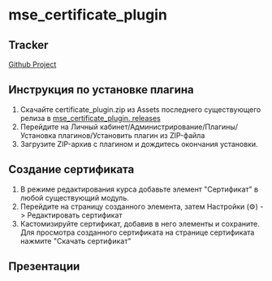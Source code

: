 # mse_certificate_plugin

## Tracker
[Github Project](https://github.com/moevm/mse_certificate_plugin/projects/2)

## Инструкция по установке плагина
1. Скачайте certificate_plugin.zip из Assets последнего существующего релиза в [mse_certificate_plugin. releases](https://github.com/moevm/mse_certificate_plugin/releases/)
2. Перейдите на Личный кабинет/Администрирование/Плагины/Установка плагинов/Установить плагин из ZIP-файла
3. Загрузите ZIP-архив с плагином и дождитесь окончания установки.

## Создание сертификата
1. В режиме редактирования курса добавьте элемент "Сертификат" в любой существующий модуль.
2. Перейдите на страницу созданного элемента, затем Настройки (⚙) -> Редактировать сертификат
3. Кастомизируйте сертификат, добавив в него элементы и сохраните.
Для просмотра созданного сертификата на странице сертификата нажмите "Скачать сертификат"

## Презентации
